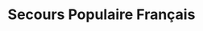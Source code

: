 ---
title: "Secours Populaire Français"
url: /varennes-sur-allier/secours-populaire-francais/
shop: Gebrauchtwaren
---